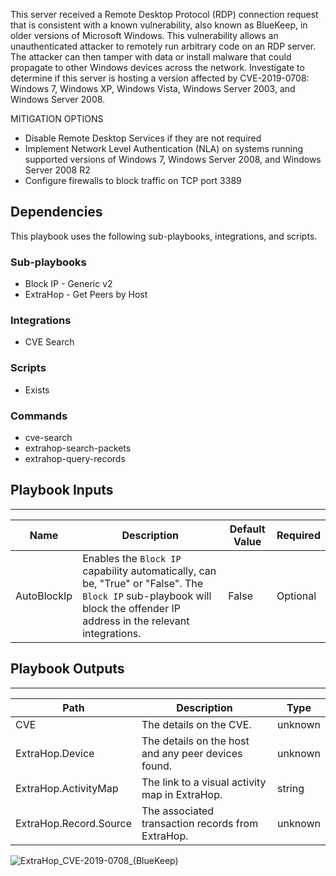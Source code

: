 This server received a Remote Desktop Protocol (RDP) connection request that is consistent with a known vulnerability, also known as BlueKeep, in older versions of Microsoft Windows. This vulnerability allows an unauthenticated attacker to remotely run arbitrary code on an RDP server. The attacker can then tamper with data or install malware that could propagate to other Windows devices across the network. Investigate to determine if this server is hosting a version affected by CVE-2019-0708: Windows 7, Windows XP, Windows Vista, Windows Server 2003, and Windows Server 2008.

MITIGATION OPTIONS
- Disable Remote Desktop Services if they are not required
- Implement Network Level Authentication (NLA) on systems running supported versions of Windows 7, Windows Server 2008, and Windows Server 2008 R2
- Configure firewalls to block traffic on TCP port 3389

## Dependencies
This playbook uses the following sub-playbooks, integrations, and scripts.

### Sub-playbooks
* Block IP - Generic v2
* ExtraHop - Get Peers by Host

### Integrations
* CVE Search

### Scripts
* Exists

### Commands
* cve-search
* extrahop-search-packets
* extrahop-query-records

## Playbook Inputs
---

| **Name** | **Description** | **Default Value** | **Required** |
| --- | --- | --- | --- | 
| AutoBlockIp | Enables the `Block IP` capability automatically, can be,  "True" or "False". The `Block IP` sub-playbook will block the offender IP address in the relevant integrations. | False | Optional |

## Playbook Outputs
---

| **Path** | **Description** | **Type** |
| --- | --- | --- |
| CVE | The details on the CVE. | unknown |
| ExtraHop.Device | The details on the host and any peer devices found.  | unknown |
| ExtraHop.ActivityMap | The link to a visual activity map in ExtraHop. | string |
| ExtraHop.Record.Source | The associated transaction records from ExtraHop. | unknown |

![ExtraHop_CVE-2019-0708_(BlueKeep)](https://github.com/demisto/content/blob/77dfca704d8ac34940713c1737f89b07a5fc2b9d/images/playbooks/ExtraHop_CVE-2019-0708_(BlueKeep).png)
